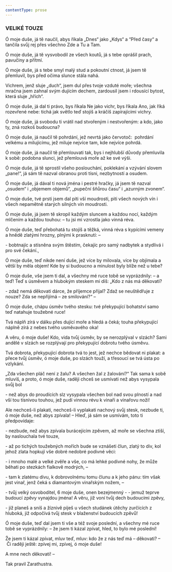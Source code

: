 ```yaml
---
contentType: prose
---
```


<section>

### VELIKÉ TOUZE

Ó moje duše, já tě naučil, abys říkala „Dnes“ jako „Kdys“ a “Před časy“ a tančila svůj rej přes všechno Zde a Tu a Tam. 

Ó moje duše, já tě vysvobodil ze všech koutů, já s tebe oprášil prach, pavučiny a přítmí.

Ó moje duše, já s tebe smyl malý stud a pokoutní ctnost, já jsem tě přemluvil, bys před očima slunce stála nahá. 

Vichrem, jenž sluje „duch“, jsem dul přes tvoje vzduté moře; všechna mračna jsem zahnal svým dujícím dechem, zardousil jsem i rdousící bytost, která sluje „hřích“. 

Ó moje duše, já dal ti právo, bys říkala Ne jako vichr, bys říkala Ano, jak říká rozevřené nebe: tichá jak světlo teď stojíš a kráčíš zapírajícími vichry. 

Ó moje duše, já svobodu ti vrátil nad stvořeným i nestvořeným: a kdo, jako ty, zná rozkoš budoucna? 

Ó moje duše, já naučil tě pohrdání, jež nevrtá jako červotoč:  pohrdání velkému a milujícímu, jež miluje nejvíce tam, kde nejvíce pohrdá.

Ó moje duše, já naučil tě přemlouvati tak, bys i nejhlubší důvody přemluvila k sobě: podobna slunci, jež přemlouvá moře až ke své výši.

Ó moje duše, já tě sprostil všeho poslouchání, poklekání a vzývání slovem „pane!“, já sám tě nazval obranou proti tísni, nezbytností a osudem.

Ó moje duše, já dával ti nová jména i pestré hračky, já jsem tě nazval „osudem“ i „objemem objemů“, „pupeční šňůrou času“ i „azurným zvonem“.

Ó moje duše, tvé prsti jsem dal piti vší moudrosti, piti všech nových vín i všech nepamětně starých silných vín moudrosti.

Ó moje duše, já jsem tě skropil každým sluncem a každou nocí, každým mlčením a každou touhou: – tu jsi mi vzrostla jako vinná réva.

Ó moje duše, teď přebohatá tu stojíš a těžká, vinná réva s kypícími vemeny a hnědě zlatými hrozny, plnými k prasknutí: –

\- bobtnajíc a stísněna svým štěstím, čekajíc pro samý nadbytek a stydlivá i pro své čekání.,

Ó moje duše, teď nikde není duše, jež více by milovala, více by objímala a větší by měla objem! Kde by si budoucno a minulost byly blíže než u tebe?

Ó moje duše, vše jsem ti dal, a všechny mé ruce tobě se vyprázdnily: – a teď! Teď s úsměvem a hlubokým steskem mi díš: „Kdo z nás má děkovati? 

\- zdaž nemá děkovati dárce, že příjemce přijal? Zdaž se neuštědřuje z nouze? Zda se nepřijímá – ze smilování?“ –

Ó moje duše, chápu úsměv tvého stesku: tvé překypující bohatství samo teď natahuje toužebné ruce!

Tvá náplň zírá v dálku přes dující moře a hledá a čeká; touha překypující náplně zírá z nebes tvého usměvavého oka!

A věru, ó moje duše! Kdo, vida tvůj úsměv, by se nerozplýval v slzách? Sami andělé v slzách se rozplývají pro překypující dobrotu tvého úsměvu.

Tvá dobrota, překypující dobrota tvá to jest, jež nechce bědovat ni plakat: a přece tvůj úsměv, ó moje duše, po slzách touží, a třesoucí se tvá ústa po vzlykání.

„Zda všechen pláč není z žalu? A všechen žal z žalování?“ Tak sama k sobě mluvíš, a proto, ó moje duše, raději chceš se usmívati než abys vysypala svůj bol 

\- než abys do proudících slz vysypala všechen bol nad svou plností a nad vší tou tísnivou touhou, jež pudí vinnou révu k vinaři a vinařovu noži!

Ale nechceš-li plakati, nechceš-li vyplakati nachový svůj stesk, nezbude ti, ó moje duše, než abys zpívala! – Hleď, já sám se usmívám, toto ti předpovídaje:

\- nezbude, než abys zpívala burácejícím zpěvem, až moře se všechna ztiší, by naslouchala tvé touze,

\- až po tichých toužebných mořích bude se vznášeti člun, zlatý to div, kol jehož zlata hopkují vše dobré nedobré podivné věci: 

\- i mnoho malé a velké zvěře a vše, co má lehké podivné nohy, že může běhati po stezkách fialkově modrých, –

\- tam k zlatému divu, k dobrovolnému tomu člunu a k jeho pánu: tím však jest vinař, jenž čeká s diamantovým vinařským nožem, –

\- tvůj velký osvoboditel, 6 moje duše, onen bezejmenný - - jemuž teprve budoucí zpěvy vynajdou jména! A věru, již voní tvůj dech budoucími zpěvy,

\- již planeš a sníš a žíznivě piješ u všech studánek útěchy zurčících z hluboká, již odpočívá tvůj stesk v blaženství budoucích zpěvů!

Ó moje duše, teď dal jsem ti vše a též svoje poslední, a všechny mé ruce tobě se vyprázdnily: – že jsem ti kázal zpívat, hled, to bylo mé poslední! 

Že jsem ti kázal zpívat, mluv teď, mluv: kdo že z nás teď má – děkovati? –  Či raději ještě: zpívej mi, zpívej, ó moje duše!

A mne nech děkovati! –

</section>

<section>

Tak pravil Zarathustra.

</section>

